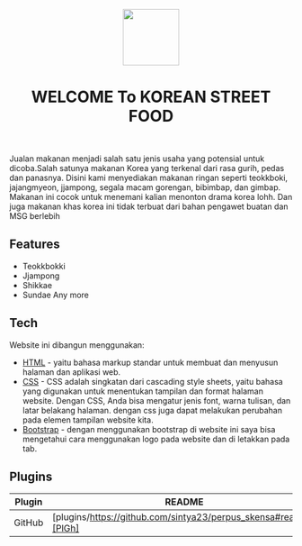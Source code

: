 <p align="center">
    <a href="https://github.com/yiisoft" target="_blank">
        <img src="https://avatars0.githubusercontent.com/u/993323" height="100px">
    </a>
    <h1 align="center">WELCOME To KOREAN STREET FOOD</h1>
    <br>
</p>

Jualan makanan menjadi salah satu jenis usaha yang potensial untuk dicoba.Salah satunya makanan Korea yang terkenal dari rasa gurih, pedas dan panasnya. Disini kami menyediakan makanan ringan seperti teokkboki, jajangmyeon, jjampong, segala macam gorengan, bibimbap, dan gimbap. Makanan ini cocok untuk menemani kalian menonton drama korea lohh. Dan juga makanan khas korea ini tidak terbuat dari bahan pengawet buatan dan MSG berlebih 

## Features

- Teokkbokki
- Jjampong
- Shikkae
- Sundae
Any more

## Tech

Website ini dibangun menggunakan:

- [HTML](https://www.w3schools.com/html/default.asp) - yaitu bahasa markup standar untuk membuat dan menyusun halaman dan aplikasi web.
- [CSS](https://www.w3schools.com/Css/default.asp) - CSS adalah singkatan dari cascading style sheets, yaitu bahasa yang digunakan untuk menentukan tampilan dan format halaman website. Dengan CSS, Anda bisa mengatur jenis font, warna tulisan, dan latar belakang halaman. dengan css juga dapat melakukan perubahan pada elemen tampilan website kita.
- [Bootstrap](https://getbootstrap.com/) - dengan menggunakan bootstrap di website ini saya bisa mengetahui cara menggunakan logo pada website dan di letakkan pada tab.

## Plugins

| Plugin | README |
| ------ | ------ |
| GitHub | [plugins/https://github.com/sintya23/perpus_skensa#readme][PlGh] |
